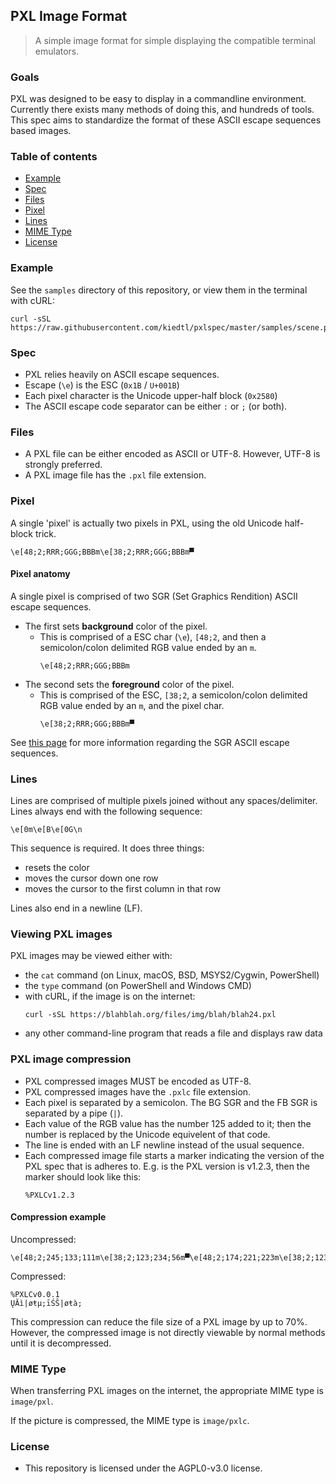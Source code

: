 ## PXL Image Format

> A simple image format for simple displaying the compatible terminal emulators.

### Goals

PXL was designed to be easy to display in a commandline environment. 
Currently there exists many methods of doing this, and hundreds of
tools. This spec aims to standardize the format of these ASCII escape
sequences based images.


### Table of contents

- [Example](#user-content-example)
- [Spec](#user-content-spec)
- [Files](#user-content-files)
- [Pixel](#user-content-pixel)
- [Lines](#user-content-lines)
- [MIME Type](#user-content-mime-type)
- [License](#user-content-license)

### Example

See the `samples` directory of this repository, or view them in the terminal with cURL:
```
curl -sSL https://raw.githubusercontent.com/kiedtl/pxlspec/master/samples/scene.pxl
```

### Spec

* PXL relies heavily on ASCII escape sequences.
* Escape (`\e`) is the  ESC (`0x1B` / `U+001B`)
* Each pixel character is the Unicode upper-half block (`0x2580`)
* The ASCII escape code separator can be either `:` or `;` (or both).

### Files

- A PXL file can be either encoded as ASCII or UTF-8. However, UTF-8 
is strongly preferred.
- A PXL image file has the `.pxl` file extension.

### Pixel

A single 'pixel' is actually two pixels in PXL, using the old 
Unicode half-block trick.

```
\e[48;2;RRR;GGG;BBBm\e[38;2;RRR;GGG;BBBm▀
```

#### Pixel anatomy
A single pixel is comprised of two SGR (Set Graphics Rendition) ASCII escape sequences.
- The first sets **background** color of the pixel.
  - This is comprised of a ESC char (`\e`), `[48;2`, and then a semicolon/colon delimited RGB value ended by an `m`.
    ```
    \e[48;2;RRR;GGG;BBBm
    ```
- The second sets the **foreground** color of the pixel.
  - This is comprised of the ESC, `[38;2`, a semicolon/colon delimited RGB value ended by an `m`, and the pixel char.
    ```
    \e[38;2;RRR;GGG;BBBm▀
    ```
    
See [this page](https://docs.microsoft.com/en-us/windows/console/console-virtual-terminal-sequences#extended-colors) for more information regarding the SGR ASCII escape sequences.

### Lines
Lines are comprised of multiple pixels joined without any 
spaces/delimiter. Lines always end with the following sequence:
```
\e[0m\e[B\e[0G\n
```
This sequence is required. It does three things:
- resets the color
- moves the cursor down one row
- moves the cursor to the first column in that row

Lines also end in a newline (LF).

### Viewing PXL images
PXL images may be viewed either with:
- the `cat` command (on Linux, macOS, BSD, MSYS2/Cygwin, PowerShell)
- the `type` command (on PowerShell and Windows CMD)
- with cURL, if the image is on the internet:
  ```
  curl -sSL https://blahblah.org/files/img/blah/blah24.pxl
  ```
- any other command-line program that reads a file and displays raw data

### PXL image compression
- PXL compressed images MUST be encoded as UTF-8.
- PXL compressed images have the `.pxlc` file extension.
- Each pixel is separated by a semicolon. The BG SGR and the FB SGR
  is separated by a pipe (`|`).
- Each value of the RGB value has the number 125 added to it; then the number
  is replaced by the Unicode equivelent of that code.
- The line is ended with an LF newline instead of the usual sequence.
- Each compressed image file starts a marker indicating the version of the
  PXL spec that is adheres to. E.g. is the PXL version is v1.2.3, then
  the marker should look like this:
  ```
  %PXLCv1.2.3
  ```

#### Compression example
Uncompressed:
```
\e[48;2;245;133;111m\e[38;2;123;234;56m▀\e[48;2;174;221;223m\e[38;2;123;234;99m▀\e[0m\e[B\e[0G
```
Compressed:
```
%PXLCv0.0.1
ŲĂì|øŧµ;īŚŜ|øŧà;
```

This compression can reduce the file size of a PXL image by up to 70%. However, the compressed image is not directly viewable by normal methods until it is decompressed.

### MIME Type
When transferring PXL images on the internet, the appropriate MIME type is
`image/pxl`.

If the picture is compressed, the MIME type is `image/pxlc`.

### License
- This repository is licensed under the AGPL0-v3.0 license.

